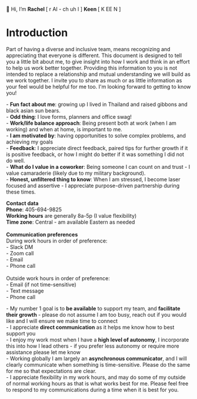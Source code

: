 👋 Hi, I’m <b>Rachel </b> [ r AI - ch uh l ] <b> Keen </b> [ K EE N ]
<br>
# Introduction
Part of  having a diverse and inclusive team, means recognizing and appreciating that everyone is different. This document is designed to tell you a little bit about me, to give insight into how I work and think in an effort to help us work better together. Providing this information to you is not intended to replace a relationship and mutual understanding we will build as we work together. I invite you to share as much or as little information as your feel would be helpful for me too. I'm looking forward to getting to know you! 
<p>
- <b>Fun fact about me</b>: growing up I lived in Thailand and raised gibbons and black asian sun bears.<br>
- <b>Odd thing</b>: I love forms, planners and office swag! <br>
- <b>Work/life balance approach</b>: Being present both at work (when I am working) and when at home, is important to me. <br>
- <b>I am motivated by</b>: having opportunities to solve complex problems, and achieving my goals<br>
- <b>Feedback</b>: I appreciate direct feedback, paired tips for further growth if it is positive feedback, or how I might do better if it was something I did not do well.<br>
- <b>What do I value in a coworker</b>: Being someone I can count on and trust - I value camaraderie (likely due to my military background).<br>
- <b>Honest, unfiltered thing to know</b>: When I am stressed, I become laser focused and assertive - I appreciate purpose-driven partnership during these times.
<p>
<b> Contact data </b><br>
<b>Phone</b>: 405-694-9825<br> 
<b>Working hours</b> are generally 8a-5p  (I value flexibility)<br>
<b>Time zone</b>: Central - am available Eastern as needed<br>
<br>
<b>Communication preferences</b> <br>
During work hours in order of preference:<br>
- Slack DM<br>
- Zoom call<br>
- Email<br>
- Phone call<br>
<br>
Outside work hours in order of preference:<br>
- Email (if not time-sensitive)<br>
- Text message<br>
- Phone call<br>
<p>
- My number 1 goal is to <b>be available</b> to support my team, and <b>facilitate their growth</b> - please do not assume I am too busy, reach out if you would like and I will ensure we make time to connect<br>
- I appreciate <b>direct communication</b> as it helps me know how to best support you<br>
- I enjoy my work most when I have a <b>high level of autonomy</b>, I incorporate this into how I lead others - if you prefer less autonomy or require more assistance please let me know<br>
- Working globally I am largely an <b>asynchronous communicator</b>, and I will clearly communicate when something is time-sensitive. Please do the same for me so that expectations are clear.<br>
- I appreciate flexibility in my work hours, and may do some of my outside of normal working hours as that is what works best for me. Please feel free to respond to my communications during a time when it is best for you.<br>
  
  
